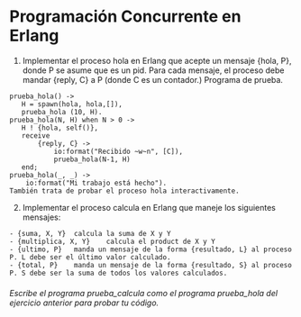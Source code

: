 # Programación Concurrente en Erlang

1.	Implementar el proceso hola en Erlang que acepte un mensaje {hola, P}, donde P se asume que es un pid. Para cada mensaje, el proceso debe mandar {reply, C} a P (donde C es un contador.)
Programa de prueba.
```
prueba_hola() ->
   H = spawn(hola, hola,[]),
   prueba_hola (10, H).
prueba_hola(N, H) when N > 0 ->
   H ! {hola, self()},
   receive
       {reply, C} ->
           io:format("Recibido ~w~n", [C]),
           prueba_hola(N-1, H)
   end;
prueba_hola(_, _) ->
    io:format("Mi trabajo está hecho").
También trata de probar el proceso hola interactivamente.
```

2. Implementar el proceso calcula en Erlang que maneje los siguientes mensajes:
```
- {suma, X, Y}	calcula la suma de X y Y
- {multiplica, X, Y}	calcula el product de X y Y
- {ultimo, P}	manda un mensaje de la forma {resultado, L} al proceso P. L debe ser el último valor calculado.
- {total, P}	manda un mensaje de la forma {resultado, S} al proceso P. S debe ser la suma de todos los valores calculados.
```

###### Escribe el programa prueba_calcula como el programa prueba_hola del ejercicio anterior para probar tu código.
